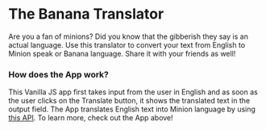 # The Banana Translator
Are you a fan of minions? Did you know that the gibberish they say is an actual language. Use this translator to convert your text from English to Minion speak or Banana language. Share it with your friends as well!

### How does the App work?
This Vanilla JS app first takes input from the user in English and as soon as the user clicks on the Translate button, it shows the translated text in the output field. The App translates English text into Minion language by using [this API](https://api.funtranslations.com/translate/minion.json). To learn more, check out the App above!
